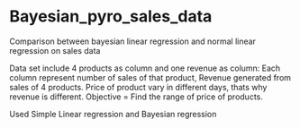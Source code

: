 # Bayesian_pyro_sales_data
Comparison between bayesian linear regression and normal linear regression on sales data

Data set include 4 products as column and one revenue as column:
Each column represent number of sales of that product, Revenue generated from sales of 4 products.
Price of product vary in different days, thats why revenue is different.
Objective = Find the range of price of products.

Used Simple Linear regression and Bayesian regression 
